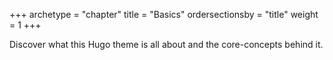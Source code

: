 +++
archetype = "chapter"
title = "Basics"
ordersectionsby = "title"
weight = 1
+++

Discover what this Hugo theme is all about and the core-concepts behind it.
